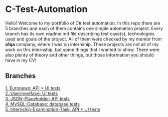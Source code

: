 # C-Test-Automation

Hello! Welcome to my portfolio of C# test automation. In this repo there are 5 branches and each of them contains one simple automation project. Every branch has its own readme.md file describing test case(s), technologies used and goals of the project. All of them were checked by my mentor from **a1qa** company, where I was on internship. These projects are not all of my work on this internship, but some things that I wanted to show. There were also plenty of theory and other things, but those information you should have in my CV!

## Branches

[1. Euronews: API + UI tests](github/CSharp-Test-Automation/tree/Euronews)<br>
[2. Userinyerface: UI tests](github/CSharp-Test-Automation/tree/Userinyerface)<br>
[3. JSON-Placeholder: API tests](github/CSharp-Test-Automation/tree/JSON-Placeholder)<br>
[4. MySQL-Database: database tests](github/CSharp-Test-Automation/tree/MySQL-Database)<br>
[5. Internship-Examination-Task: API + UI tests](github/CSharp-Test-Automation/tree/Internship-Examination-Task)


